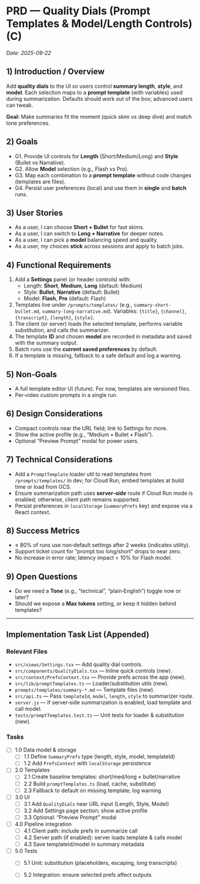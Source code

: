 # PRD — Quality Dials (Prompt Templates & Model/Length Controls) (C)
_Date: 2025-09-22_

## 1) Introduction / Overview
Add **quality dials** to the UI so users control **summary length**, **style**, and **model**. Each selection maps to a **prompt template** (with variables) used during summarization. Defaults should work out of the box; advanced users can tweak.

**Goal:** Make summaries fit the moment (quick skim vs deep dive) and match tone preferences.

## 2) Goals
- G1. Provide UI controls for **Length** (Short/Medium/Long) and **Style** (Bullet vs Narrative).
- G2. Allow **Model** selection (e.g., Flash vs Pro).
- G3. Map each combination to a **prompt template** without code changes (templates are files).
- G4. Persist user preferences (local) and use them in **single** and **batch** runs.

## 3) User Stories
- As a user, I can choose **Short + Bullet** for fast skims.
- As a user, I can switch to **Long + Narrative** for deeper notes.
- As a user, I can pick a **model** balancing speed and quality.
- As a user, my choices **stick** across sessions and apply to batch jobs.

## 4) Functional Requirements
1. Add a **Settings** panel (or header controls) with:
   - Length: **Short**, **Medium**, **Long** (default: Medium)
   - Style: **Bullet**, **Narrative** (default: Bullet)
   - Model: **Flash**, **Pro** (default: Flash)
2. Templates live under `/prompts/templates/` (e.g., `summary-short-bullet.md`, `summary-long-narrative.md`). Variables: `{title}`, `{channel}`, `{transcript}`, `{length}`, `{style}`.
3. The client (or server) loads the selected template, performs variable substitution, and calls the summarizer.
4. The template **ID** and chosen **model** are recorded in metadata and saved with the summary output.
5. Batch runs use the **current saved preferences** by default.
6. If a template is missing, fallback to a safe default and log a warning.

## 5) Non‑Goals
- A full template editor UI (future). For now, templates are versioned files.
- Per‑video custom prompts in a single run.

## 6) Design Considerations
- Compact controls near the URL field; link to Settings for more.
- Show the active profile (e.g., “Medium • Bullet • Flash”).
- Optional “Preview Prompt” modal for power users.

## 7) Technical Considerations
- Add a `PromptTemplate` loader util to read templates from `/prompts/templates/` in dev; for Cloud Run, embed templates at build time or load from GCS.
- Ensure summarization path uses **server‑side** route if Cloud Run mode is enabled; otherwise, client path remains supported.
- Persist preferences in `localStorage` (`summaryPrefs` key) and expose via a React context.

## 8) Success Metrics
- ≥ 80% of runs use non‑default settings after 2 weeks (indicates utility).
- Support ticket count for “prompt too long/short” drops to near zero.
- No increase in error rate; latency impact < 10% for Flash model.

## 9) Open Questions
- Do we need a **Tone** (e.g., “technical”, “plain‑English”) toggle now or later?
- Should we expose a **Max tokens** setting, or keep it hidden behind templates?

---

## **Implementation Task List (Appended)**

### Relevant Files
- `src/views/Settings.tsx` — Add quality dial controls.
- `src/components/QualityDials.tsx` — Inline quick controls (new).
- `src/context/PrefsContext.tsx` — Provide prefs across the app (new).
- `src/lib/promptTemplates.ts` — Loader/substitution utils (new).
- `prompts/templates/summary-*.md` — Template files (new).
- `src/api.ts` — Pass `templateId`, `model`, `length`, `style` to summarizer route.
- `server.js` — If server‑side summarization is enabled, load template and call model.
- `tests/promptTemplates.test.ts` — Unit tests for loader & substitution (new).

### Tasks
- [ ] 1.0 Data model & storage
  - [ ] 1.1 Define `SummaryPrefs` type (length, style, model, templateId)
  - [ ] 1.2 Add `PrefsContext` with `localStorage` persistence
- [ ] 2.0 Templates
  - [ ] 2.1 Create baseline templates: short/med/long × bullet/narrative
  - [ ] 2.2 Build `promptTemplates.ts` (load, cache, substitute)
  - [ ] 2.3 Fallback to default on missing template; log warning
- [ ] 3.0 UI
  - [ ] 3.1 Add `QualityDials` near URL input (Length, Style, Model)
  - [ ] 3.2 Add Settings page section; show active profile
  - [ ] 3.3 Optional: “Preview Prompt” modal
- [ ] 4.0 Pipeline integration
  - [ ] 4.1 Client path: include prefs in summarize call
  - [ ] 4.2 Server path (if enabled): server loads template & calls model
  - [ ] 4.3 Save templateId/model in summary metadata
- [ ] 5.0 Tests
  - [ ] 5.1 Unit: substitution (placeholders, escaping, long transcripts)
  - [ ] 5.2 Integration: ensure selected prefs affect outputs

